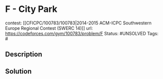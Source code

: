 # F - City Park

contest: [[CFICPC/100783/100783|2014-2015 ACM-ICPC Southwestern Europe Regional Contest (SWERC 14)]]
url: https://codeforces.com/gym/100783/problem/F
Status: #UNSOLVED
Tags: #

## Description

## Solution

